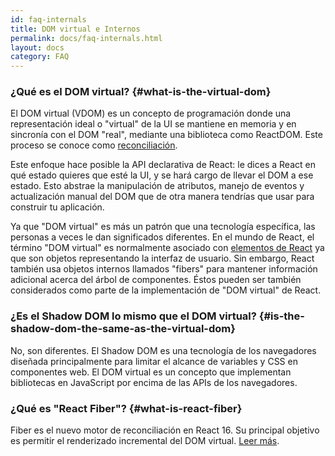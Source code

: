 ```yaml
---
id: faq-internals
title: DOM virtual e Internos
permalink: docs/faq-internals.html
layout: docs
category: FAQ
---
```


### ¿Qué es el DOM virtual? {#what-is-the-virtual-dom}

El DOM virtual (VDOM) es un concepto de programación donde una representación ideal o "virtual" de la UI se mantiene en memoria y en sincronía con el DOM "real", mediante una biblioteca como ReactDOM. Este proceso se conoce como [reconciliación](/docs/reconciliation.html).

Este enfoque hace posible la API declarativa de React: le dices a React en qué estado quieres que esté la UI, y se hará cargo de llevar el DOM a ese estado. Esto abstrae la manipulación de atributos, manejo de eventos y actualización manual del DOM que de otra manera tendrías que usar para construir tu aplicación.

Ya que "DOM virtual" es más un patrón que una tecnología específica, las personas a veces le dan significados diferentes. En el mundo de React, el término "DOM virtual" es normalmente asociado con [elementos de React](/docs/rendering-elements.html) ya que son objetos representando la interfaz de usuario. Sin embargo, React también usa objetos internos llamados "fibers" para mantener información adicional acerca del árbol de componentes. Éstos pueden ser también considerados como parte de la implementación de "DOM virtual" de React.

### ¿Es el Shadow DOM lo mismo que el DOM virtual? {#is-the-shadow-dom-the-same-as-the-virtual-dom}

No, son diferentes. El Shadow DOM es una tecnología de los navegadores diseñada principalmente para limitar el alcance de variables y CSS en componentes web. El DOM virtual es un concepto que implementan bibliotecas en JavaScript por encima de las APIs de los navegadores.

### ¿Qué es "React Fiber"? {#what-is-react-fiber}

Fiber es el nuevo motor de reconciliación en React 16. Su principal objetivo es permitir el renderizado incremental del DOM virtual. [Leer más](https://github.com/acdlite/react-fiber-architecture).
